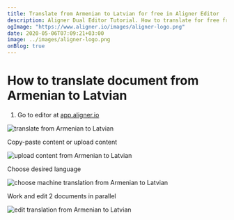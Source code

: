 ```yaml
---
title: Translate from Armenian to Latvian for free in Aligner Editor
description: Aligner Dual Editor Tutorial. How to translate for free from Armenian to Latvian. Aligner is multilingual document management platform. 
ogImage: "https://www.aligner.io/images/aligner-logo.png"
date: 2020-05-06T07:09:21+03:00
image: ../images/aligner-logo.png
onBlog: true
---
```


# How to translate document from Armenian to Latvian

1. Go to editor at [app.aligner.io](https://app.aligner.io "Aligner App web page")

![translate from Armenian to Latvian](../aligner-blank-editor.png "translate from Armenian to Latvian")

Copy-paste content or upload content

![upload content from Armenian to Latvian](../aligner-uploaded-document.png "upload content from Armenian to Latvian")

Choose desired language

![choose machine translation from Armenian to Latvian](../aligner-language-dropdown.png "choose machine translation from Armenian to Latvian")

Work and edit 2 documents in parallel

![edit translation from Armenian to Latvian](../aligner-double-sitded-editor.png "edit translation from Armenian to Latvian")

